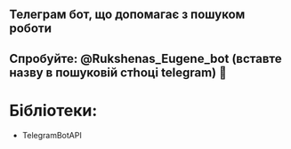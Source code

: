 ## Телеграм бот, що допомагає з пошуком роботи
## Спробуйте: @Rukshenas_Eugene_bot (вставте назву в пошуковій стhоці telegram)  🙂


# Бібліотеки:
- TelegramBotAPI
